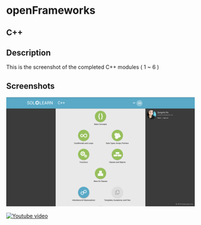 # openFrameworks
## C++
## Description
This is the screenshot of the completed C++ modules ( 1 ~ 6 )

## Screenshots

![screenshot](./images/screenshot.png)

[![Youtube video](http://img.youtube.com/vi/PKzlgqwouGg/0.jpg)](http://www.youtube.com/watch?v=PKzlgqwouGg)
